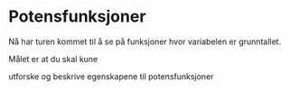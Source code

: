 # Potensfunksjoner

Nå har turen kommet til å se på funksjoner hvor variabelen er grunntallet.

Målet er at du skal kune 

utforske og beskrive egenskapene til potensfunksjoner
